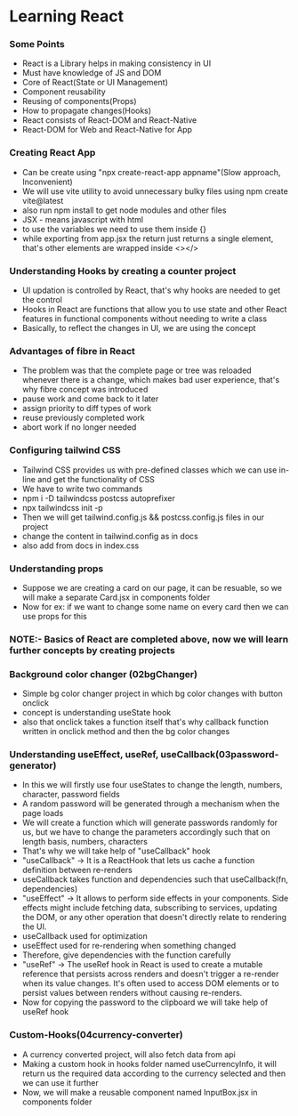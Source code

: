 # Learning React

### Some Points

- React is a Library helps in making consistency in UI
- Must have knowledge of JS and DOM
- Core of React(State or UI Management)
- Component reusability
- Reusing of components(Props)
- How to propagate changes(Hooks)
- React consists of React-DOM and React-Native
- React-DOM for Web and React-Native for App

### Creating React App

- Can be create using "npx create-react-app appname"(Slow approach, Inconvenient)
- We will use vite utility to avoid unnecessary bulky files using npm create vite@latest
- also run npm install to get node modules and other files
- JSX - means javascript with html
- to use the variables we need to use them inside {}
- while exporting from app.jsx the return just returns a single element, that's other elements are wrapped inside <></>

### Understanding Hooks by creating a counter project

- UI updation is controlled by React, that's why hooks are needed to get the control
- Hooks in React are functions that allow you to use state and other React features in functional components without needing to write a class
- Basically, to reflect the changes in UI, we are using the concept

### Advantages of fibre in React

- The problem was that the complete page or tree was reloaded whenever there is a change, which makes bad user experience, that's why fibre concept was introduced
- pause work and come back to it later
- assign priority to diff types of work
- reuse previously completed work
- abort work if no longer needed

### Configuring tailwind CSS

- Tailwind CSS provides us with pre-defined classes which we can use in-line and get the functionality of CSS
- We have to write two commands
- npm i -D tailwindcss postcss autoprefixer
- npx tailwindcss init -p
- Then we will get tailwind.config.js && postcss.config.js files in our project
- change the content in tailwind.config as in docs
- also add from docs in index.css

### Understanding props

- Suppose we are creating a card on our page, it can be resuable, so we will make a separate Card.jsx in components folder
- Now for ex: if we want to change some name on every card then we can use props for this

### NOTE:- Basics of React are completed above, now we will learn further concepts by creating projects

### Background color changer (02bgChanger)

- Simple bg color changer project in which bg color changes with button onclick
- concept is understanding useState hook
- also that onclick takes a function itself that's why callback function written in onclick method and then the bg color changes

### Understanding useEffect, useRef, useCallback(03password-generator)

- In this we will firstly use four useStates to change the length, numbers, character, password fields
- A random password will be generated through a mechanism when the page loads
- We will create a function which will generate passwords randomly for us, but we have to change the parameters accordingly such that on length basis, numbers, characters
- That's why we will take help of "useCallback" hook
- "useCallback" -> It is a ReactHook that lets us cache a function definition between re-renders
- useCallback takes function and dependencies such that useCallback(fn, dependencies)
- "useEffect" -> It allows to perform side effects in your components. Side effects might include fetching data, subscribing to services, updating the DOM, or any other operation that doesn't directly relate to rendering the UI.
- useCallback used for optimization
- useEffect used for re-rendering when something changed
- Therefore, give dependencies with the function carefully
- "useRef" -> The useRef hook in React is used to create a mutable reference that persists across renders and doesn't trigger a re-render when its value changes. It's often used to access DOM elements or to persist values between renders without causing re-renders.
- Now for copying the password to the clipboard we will take help of useRef hook

### Custom-Hooks(04currency-converter) 

- A currency converted project, will also fetch data from api
- Making a custom hook in hooks folder named useCurrencyInfo, it will return us the required data according to the currency selected and then we can use it further
- Now, we will make a reusable component named InputBox.jsx in components folder